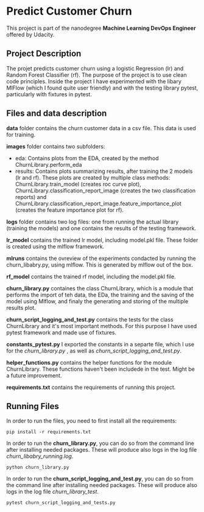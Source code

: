 # Predict Customer Churn

This project is part of the nanodegree **Machine Learning DevOps Engineer** offered by Udacity.

## Project Description

The projet predicts customer churn using a logistic Regression (lr) and Random Forest Classifier (rf).
The purpose of the project is to use clean code principles.
Inside the project I have experimented with the libary MlFlow (which I found quite user friendly) and with the testing library pytest, particularly with fixtures in pytest.

## Files and data description

**data** folder contains the churn customer data in a csv file. This data is used for training.

**images** folder contains two subfolders:

- eda: Contains plots from the EDA, created by the method ChurnLibrary.perform_eda
- results: Contains plots summarizing results, after training the 2 models (lr and rf). These plots are created by multiple class methods: ChurnLibrary.train_model (creates roc curve plot), ChurnLibrary.classification_report_image (creates the two classification reports) and ChurnLibrary.classification_report_image.feature_importance_plot (creates the feature importance plot for rf).

**logs** folder contains two log files: one from running the actual library (training the models) and one contains the results of the testing framework.

**lr_model** contains the trained lr model, including model.pkl file. These folder is created using the mlflow framework.

**mlruns** contains the ovreview of the experiments condacted by running the churn_libabry.py, using mlflow. This is generated by mlflow out of the box.

**rf_model** contains the trained rf model, including the model.pkl file.

**churn_library.py** containes the class ChurnLibrary, which is a module that performs the import of teh data, the EDa, the training and the saving of the model using Mlflow, and finaly the generating and storing of the multiple results plot.

**churn_script_logging_and_test.py** contains the tests for the class ChurnLibrary and it's most important methods. For this purpose I have used pytest framework and made use of fixtures.

**constants_pytest.py** I exported the constants in a separte file, which I use for the _churn_library.py_ , as well as _churn_script_logging_and_test.py_.

**helper_functions.py** contains the helper functions for the module ChurnLibrary. These functions haven't been includede in the test. Might be a future improvement.

**requirements.txt** contains the requirements of running this project.

## Running Files

In order to run the files, you need to first install all the requirements:

```
pip install -r requirements.txt

```

In order to run the **churn_library.py**, you can do so from the command line after installing needed packages. These will produce also logs in the log file _churn_libabry_running.log_.

```
python churn_library.py

```

In order to run the **churn_script_logging_and_test.py**, you can do so from the command line after installing needed packages. These will produce also logs in the log file _churn_library_test_.

```
pytest churn_script_logging_and_tests.py

```
